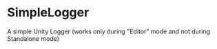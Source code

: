 # SimpleLogger
A simple Unity Logger (works only during "Editor" mode and not during Standalone mode)
